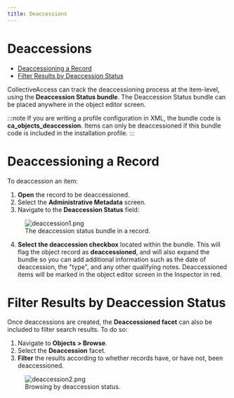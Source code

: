 ```yaml
---
title: Deaccessions
---
```


# Deaccessions

-   [Deaccessioning a Record](#deaccessioning-a-record)
-   [Filter Results by Deaccession
    Status](#filter-results-by-deaccession-status)

CollectiveAccess can track the deaccessioning process at the item-level,
using the **Deaccession Status bundle**. The Deaccession Status bundle
can be placed anywhere in the object editor screen.

:::note
If you are writing a profile configuration in XML, the bundle code is
**ca_objects_deaccession**. Items can only be deaccessioned if this
bundle code is included in the installation profile.
:::

# Deaccessioning a Record

To deaccession an item:

1.  **Open** the record to be deaccessioned.
2.  Select the **Administrative Metadata** screen.
3.  Navigate to the **Deaccession Status** field:

<figure class="align-center">
<img src="deaccession1.png" alt="deaccession1.png" />
<figcaption>The deaccession status bundle in a record.</figcaption>
</figure>

4.  **Select the deaccession checkbox** located within the bundle. This
    will flag the object record as **deaccessioned**, and will also
    expand the bundle so you can add additional information such as the
    date of deaccession, the \"type\", and any other qualifying notes.
    Deaccessioned items will be marked in the object editor screen in
    the Inspector in red.

# Filter Results by Deaccession Status

Once deaccessions are created, the **Deaccessioned facet** can also be
included to filter search results. To do so:

1.  Navigate to **Objects \> Browse**.
2.  Select the **Deaccession** facet.
3.  **Filter** the results according to whether records have, or have
    not, been deaccessioned.

<figure class="align-center">
<img src="deaccession2.png" alt="deaccession2.png" />
<figcaption>Browsing by deaccession status.</figcaption>
</figure>
